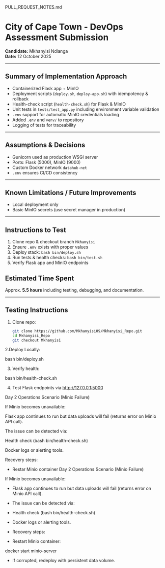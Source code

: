  PULL_REQUEST_NOTES.md 
# City of Cape Town - DevOps Assessment Submission  
**Candidate:** Mkhanyisi Ndlanga  
**Date:** 12 October 2025  

---

## Summary of Implementation Approach  
- Containerized Flask app + MinIO
- Deployment scripts (`deploy.sh`, `deploy-app.sh`) with idempotency & rollback
- Health-check script (`health-check.sh`) for Flask & MinIO
- Unit tests in `tests/test_app.py` including environment variable validation
- `.env` support for automatic MinIO credentials loading
- Added `.env` and `venv/` to repository
- Logging of tests for traceability

---

## Assumptions & Decisions  
- Gunicorn used as production WSGI server
- Ports: Flask (5000), MinIO (9000)
- Custom Docker network `datahub-net`
- `.env` ensures CI/CD consistency  

---

## Known Limitations / Future Improvements  
- Local deployment only
- Basic MinIO secrets (use secret manager in production) 

---

## Instructions to Test

1. Clone repo & checkout branch `Mkhanyisi`
2. Ensure `.env` exists with proper values
3. Deploy stack: `bash bin/deploy.sh`
4. Run tests & health checks: `bash bin/test.sh`
5. Verify Flask app and MinIO endpoints


## Estimated Time Spent  
Approx. **5.5 hours** including testing, debugging, and documentation.  

---

## Testing Instructions  
1. Clone repo:  
   ```bash
   git clone https://github.com/Mkhanyisi09/Mkhanyisi_Repo.git
   cd Mkhanyisi_Repo
   git checkout Mkhanyisi


2.Deploy Locally:

bash bin/deploy.sh

3. Verify health:
 
 bash bin/health-check.sh

4. Test Flask endpoints via
http://127.0.0.1:5000


Day 2 Operations Scenario (Minio Failure)

If Minio becomes unavailable:

Flask app continues to run but data uploads will fail (returns error on Minio API call).

The issue can be detected via:

Health check (bash bin/health-check.sh)

Docker logs or alerting tools.

Recovery steps:

* Restar Minio container
Day 2 Operations Scenario (Minio Failure)

If Minio becomes unavailable:

* Flask app continues to run but data uploads will fail (returns error on Minio API call).

* The issue can be detected via:

* Health check (bash bin/health-check.sh)

* Docker logs or alerting tools.
* Recovery steps:

* Restart Minio container:

docker start minio-server
* If corrupted, redeploy with persistent data volume.
